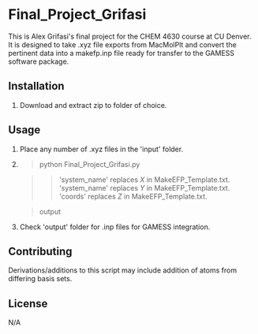 # Final_Project_Grifasi

This is Alex Grifasi's final project for the CHEM 4630 course at CU Denver.
It is designed to take .xyz file exports from MacMolPlt and convert the pertinent data into a makefp.inp file ready for transfer to the GAMESS software package.

## Installation

1) Download and extract zip to folder of choice.

## Usage

1) Place any number of .xyz files in the 'input' folder.

2)	> python Final_Project_Grifasi.py

	>> 'system_name' replaces _X_ in MakeEFP_Template.txt.
	>> 'system_name' replaces _Y_ in MakeEFP_Template.txt.
	>> 'coords' replaces _Z_ in MakeEFP_Template.txt.

	> output

3) Check 'output' folder for .inp files for GAMESS integration.

## Contributing

Derivations/additions to this script may include addition of atoms from differing basis sets.

## License
N/A